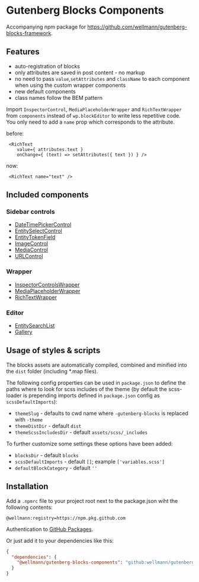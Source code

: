 # Gutenberg Blocks Components

Accompanying npm package for https://github.com/wellmann/gutenberg-blocks-framework.

## Features

* auto-registration of blocks
*  only attributes are saved in post content - no markup
* no need to pass `value`,`setAttributes` and `className` to each component when using the custom wrapper components
* new default components
* class names follow the BEM pattern

Import `InspectorControl`, `MediaPlaceholderWrapper` and `RichTextWrapper` from `components` instead of `wp.blockEditor` to write less repetitive code.  
You only need to add a `name` prop which corresponds to the attribute.

before:
```
 <RichText
    value={ attributes.text }
    onChange={ (text) => setAttributes({ text }) } />
```
now:
```
 <RichText name="text" />
```

## Included components

### Sidebar controls

* [DateTimePickerControl](src/components/Control/DateTimePickerControl.js)
* [EntitySelectControl](src/components/Control/EntitySelectControl.js)
* [EntityTokenField](src/components/Control/EntityTokenField.js)
* [ImageControl](src/components/Control/ImageControl.js)
* [MediaControl](src/components/Control/MediaControl.js)
* [URLControl](src/components/Control/URLControl.js)


### Wrapper

* [InspectorControlsWrapper](src/components/Control/InspectorControlsWrapper.js)
* [MediaPlaceholderWrapper](src/components/Control/MediaPlaceholderWrapper.js)
* [RichTextWrapper](src/components/Control/RichTextWrapper.js)


### Editor

* [EntitySearchList](src/components/Control/EntitySearchList.js)
* [Gallery](src/components/Control/Gallery.js)


## Usage of styles & scripts

The blocks assets are automatically compiled, combined and minified into the `dist` folder (including *.map files).  

The following config properties can be used in `package.json` to define the paths where to look for scss includes of the theme (by default the scss-loader is prepending imports defined in `package.json` config as `scssDefaultImports`):
* `themeSlug` - defaults to cwd name where `-gutenberg-blocks` is replaced with `-theme`
* `themeDistDir` - default `dist`
* `themeScssIncludesDir` - default `assets/scss/_includes`

To further customize some settings these options have been added:
* `blocksDir` - default `blocks`
* `scssDefaultImports` - default `[]`; example `['variables.scss']`
* `defaultBlockCategory` - default `''`

## Installation

Add a `.npmrc` file to your project root next to the package.json wiht the following contents:
```
@wellmann:registry=https://npm.pkg.github.com
```
Authentication to [GitHub Packages](https://docs.github.com/en/packages/working-with-a-github-packages-registry/working-with-the-npm-registry#authenticating-to-github-packages).

Or just add it to your dependencies like this:
```json
{
  "dependencies": {
    "@wellmann/gutenberg-blocks-components": "github:wellmann/gutenberg-blocks-components#v2.0.0"
  }
}
```